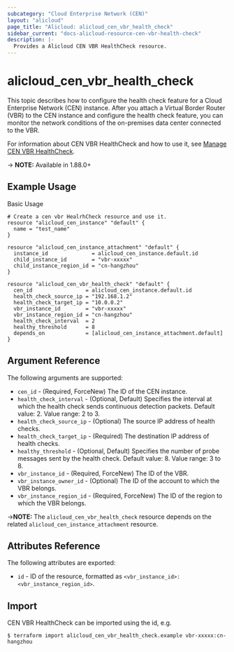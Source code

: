```yaml
---
subcategory: "Cloud Enterprise Network (CEN)"
layout: "alicloud"
page_title: "Alicloud: alicloud_cen_vbr_health_check"
sidebar_current: "docs-alicloud-resource-cen-vbr-health-check"
description: |-
  Provides a Alicloud CEN VBR HealthCheck resource.
---
```


# alicloud\_cen\_vbr\_health\_check

This topic describes how to configure the health check feature for a Cloud Enterprise Network (CEN) instance. 
After you attach a Virtual Border Router (VBR) to the CEN instance and configure the health check feature, you can monitor the network conditions of the on-premises data center connected to the VBR.

For information about CEN VBR HealthCheck and how to use it, see [Manage CEN VBR HealthCheck](https://www.alibabacloud.com/help/en/doc-detail/71141.htm).

-> **NOTE:** Available in 1.88.0+

## Example Usage

Basic Usage

```
# Create a cen vbr HealrhCheck resource and use it.
resource "alicloud_cen_instance" "default" {
  name = "test_name"
}

resource "alicloud_cen_instance_attachment" "default" {
  instance_id              = alicloud_cen_instance.default.id
  child_instance_id        = "vbr-xxxxx"
  child_instance_region_id = "cn-hangzhou"
}

resource "alicloud_cen_vbr_health_check" "default" {
  cen_id                 = alicloud_cen_instance.default.id
  health_check_source_ip = "192.168.1.2"
  health_check_target_ip = "10.0.0.2"
  vbr_instance_id        = "vbr-xxxxx"
  vbr_instance_region_id = "cn-hangzhou"
  health_check_interval  = 2
  healthy_threshold      = 8
  depends_on             = [alicloud_cen_instance_attachment.default]
}
```
## Argument Reference

The following arguments are supported:

* `cen_id` - (Required, ForceNew) The ID of the CEN instance.
* `health_check_interval` - (Optional, Default) Specifies the interval at which the health check sends continuous detection packets. Default value: 2. Value range: 2 to 3.
* `health_check_source_ip` - (Optional) The source IP address of health checks.
* `health_check_target_ip` - (Required) The destination IP address of health checks.
* `healthy_threshold` - (Optional, Default) Specifies the number of probe messages sent by the health check. Default value: 8. Value range: 3 to 8.
* `vbr_instance_id` - (Required, ForceNew) The ID of the VBR.
* `vbr_instance_owner_id` - (Optional) The ID of the account to which the VBR belongs.
* `vbr_instance_region_id` - (Required, ForceNew) The ID of the region to which the VBR belongs.

->**NOTE:** The `alicloud_cen_vbr_health_check` resource depends on the related `alicloud_cen_instance_attachment` resource.

## Attributes Reference

The following attributes are exported:

* `id` - ID of the resource, formatted as `<vbr_instance_id>:<vbr_instance_region_id>`.

## Import

CEN VBR HealthCheck can be imported using the id, e.g.

```
$ terraform import alicloud_cen_vbr_health_check.example vbr-xxxxx:cn-hangzhou
```